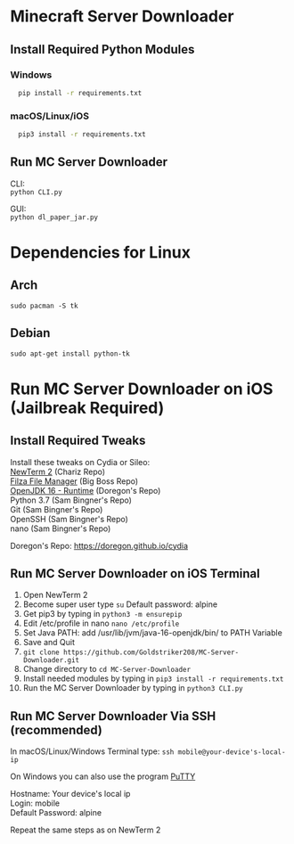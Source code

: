 # Minecraft Server Downloader
## Install Required Python Modules
### Windows
  ```sh
    pip install -r requirements.txt
  ```
### macOS/Linux/iOS
  ```sh
    pip3 install -r requirements.txt
  ```
## Run MC Server Downloader  
CLI:      
```python CLI.py```  

GUI:    
```python dl_paper_jar.py```  
  
# Dependencies for Linux  
## Arch  
```sudo pacman -S tk```  
## Debian  
```sudo apt-get install python-tk```  
  

# Run MC Server Downloader on iOS (Jailbreak Required)
## Install Required Tweaks 
Install these tweaks on Cydia or Sileo:   
[NewTerm 2](https://chariz.com/get/newterm) (Chariz Repo)  
[Filza File Manager](http://cydia.saurik.com/package/com.tigisoftware.filza/) (Big Boss Repo)  
[OpenJDK 16 - Runtime](https://doregon.github.io/cydia) (Doregon's Repo)   
Python 3.7 (Sam Bingner's Repo)    
Git (Sam Bingner's Repo)   
OpenSSH (Sam Bingner's Repo)   
nano (Sam Bingner's Repo)  
 

Doregon's Repo:  https://doregon.github.io/cydia

## Run MC Server Downloader on iOS Terminal
1. Open NewTerm 2
3. Become super user type ```su``` Default password: alpine
4. Get pip3 by typing in ```python3 -m ensurepip```
6. Edit /etc/profile in nano  ```nano /etc/profile```
7. Set Java PATH: add /usr/lib/jvm/java-16-openjdk/bin/ to PATH Variable
8. Save and Quit
9. ```git clone https://github.com/Goldstriker208/MC-Server-Downloader.git```
10. Change directory to ```cd MC-Server-Downloader```
11. Install needed modules by typing in ```pip3 install -r requirements.txt```
12. Run the MC Server Downloader by typing in ```python3 CLI.py```

## Run MC Server Downloader Via SSH (recommended)
In macOS/Linux/Windows Terminal type:
```ssh mobile@your-device's-local-ip```   

On Windows you can also use the program [PuTTY](https://www.putty.org/) 

Hostname: Your device's local ip  
Login: mobile  
Default Password: alpine  

Repeat the same steps as on NewTerm 2  
